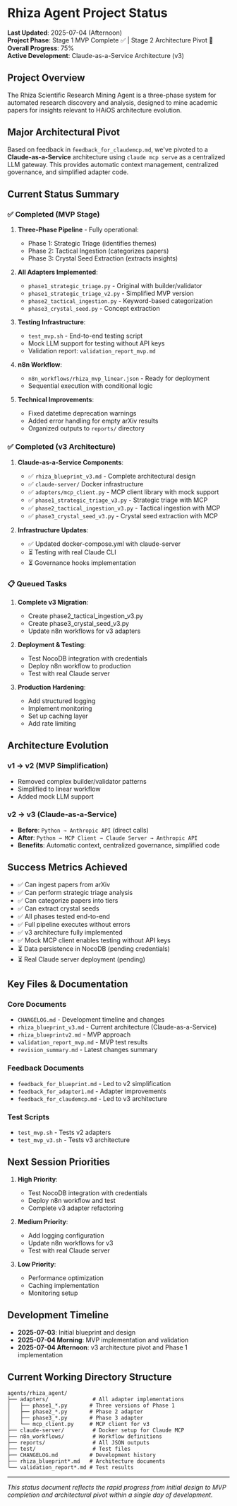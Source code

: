 # Rhiza Agent Project Status

**Last Updated**: 2025-07-04 (Afternoon)  
**Project Phase**: Stage 1 MVP Complete ✅ | Stage 2 Architecture Pivot 🚧  
**Overall Progress**: 75%  
**Active Development**: Claude-as-a-Service Architecture (v3)

## Project Overview

The Rhiza Scientific Research Mining Agent is a three-phase system for automated research discovery and analysis, designed to mine academic papers for insights relevant to HAiOS architecture evolution.

## Major Architectural Pivot

Based on feedback in `feedback_for_claudemcp.md`, we've pivoted to a **Claude-as-a-Service** architecture using `claude mcp serve` as a centralized LLM gateway. This provides automatic context management, centralized governance, and simplified adapter code.

## Current Status Summary

### ✅ Completed (MVP Stage)

1. **Three-Phase Pipeline** - Fully operational:
   - Phase 1: Strategic Triage (identifies themes)
   - Phase 2: Tactical Ingestion (categorizes papers)
   - Phase 3: Crystal Seed Extraction (extracts insights)

2. **All Adapters Implemented**:
   - `phase1_strategic_triage.py` - Original with builder/validator
   - `phase1_strategic_triage_v2.py` - Simplified MVP version
   - `phase2_tactical_ingestion.py` - Keyword-based categorization
   - `phase3_crystal_seed.py` - Concept extraction

3. **Testing Infrastructure**:
   - `test_mvp.sh` - End-to-end testing script
   - Mock LLM support for testing without API keys
   - Validation report: `validation_report_mvp.md`

4. **n8n Workflow**:
   - `n8n_workflows/rhiza_mvp_linear.json` - Ready for deployment
   - Sequential execution with conditional logic

5. **Technical Improvements**:
   - Fixed datetime deprecation warnings
   - Added error handling for empty arXiv results
   - Organized outputs to `reports/` directory

### ✅ Completed (v3 Architecture)

1. **Claude-as-a-Service Components**:
   - ✅ `rhiza_blueprint_v3.md` - Complete architectural design
   - ✅ `claude-server/` Docker infrastructure
   - ✅ `adapters/mcp_client.py` - MCP client library with mock support
   - ✅ `phase1_strategic_triage_v3.py` - Strategic triage with MCP
   - ✅ `phase2_tactical_ingestion_v3.py` - Tactical ingestion with MCP
   - ✅ `phase3_crystal_seed_v3.py` - Crystal seed extraction with MCP

2. **Infrastructure Updates**:
   - ✅ Updated docker-compose.yml with claude-server
   - ⏳ Testing with real Claude CLI
   - ⏳ Governance hooks implementation

### 📋 Queued Tasks

1. **Complete v3 Migration**:
   - Create phase2_tactical_ingestion_v3.py
   - Create phase3_crystal_seed_v3.py
   - Update n8n workflows for v3 adapters

2. **Deployment & Testing**:
   - Test NocoDB integration with credentials
   - Deploy n8n workflow to production
   - Test with real Claude server

3. **Production Hardening**:
   - Add structured logging
   - Implement monitoring
   - Set up caching layer
   - Add rate limiting

## Architecture Evolution

### v1 → v2 (MVP Simplification)
- Removed complex builder/validator patterns
- Simplified to linear workflow
- Added mock LLM support

### v2 → v3 (Claude-as-a-Service)
- **Before**: `Python → Anthropic API` (direct calls)
- **After**: `Python → MCP Client → Claude Server → Anthropic API`
- **Benefits**: Automatic context, centralized governance, simplified code

## Success Metrics Achieved

- ✅ Can ingest papers from arXiv
- ✅ Can perform strategic triage analysis
- ✅ Can categorize papers into tiers
- ✅ Can extract crystal seeds
- ✅ All phases tested end-to-end
- ✅ Full pipeline executes without errors
- ✅ v3 architecture fully implemented
- ✅ Mock MCP client enables testing without API keys
- ⏳ Data persistence in NocoDB (pending credentials)
- ⏳ Real Claude server deployment (pending)

## Key Files & Documentation

### Core Documents
- `CHANGELOG.md` - Development timeline and changes
- `rhiza_blueprint_v3.md` - Current architecture (Claude-as-a-Service)
- `rhiza_blueprintv2.md` - MVP approach
- `validation_report_mvp.md` - MVP test results
- `revision_summary.md` - Latest changes summary

### Feedback Documents
- `feedback_for_blueprint.md` - Led to v2 simplification
- `feedback_for_adapter1.md` - Adapter improvements
- `feedback_for_claudemcp.md` - Led to v3 architecture

### Test Scripts
- `test_mvp.sh` - Tests v2 adapters
- `test_mvp_v3.sh` - Tests v3 architecture

## Next Session Priorities

1. **High Priority**:
   - Test NocoDB integration with credentials
   - Deploy n8n workflow and test
   - Complete v3 adapter refactoring

2. **Medium Priority**:
   - Add logging configuration
   - Update n8n workflows for v3
   - Test with real Claude server

3. **Low Priority**:
   - Performance optimization
   - Caching implementation
   - Monitoring setup

## Development Timeline

- **2025-07-03**: Initial blueprint and design
- **2025-07-04 Morning**: MVP implementation and validation
- **2025-07-04 Afternoon**: v3 architecture pivot and Phase 1 implementation

## Current Working Directory Structure

```
agents/rhiza_agent/
├── adapters/              # All adapter implementations
│   ├── phase1_*.py       # Three versions of Phase 1
│   ├── phase2_*.py       # Phase 2 adapter
│   ├── phase3_*.py       # Phase 3 adapter
│   └── mcp_client.py     # MCP client for v3
├── claude-server/         # Docker setup for Claude MCP
├── n8n_workflows/         # Workflow definitions
├── reports/               # All JSON outputs
├── test/                  # Test files
├── CHANGELOG.md          # Development history
├── rhiza_blueprint*.md   # Architecture documents
└── validation_report*.md # Test results
```

---

*This status document reflects the rapid progress from initial design to MVP completion and architectural pivot within a single day of development.*